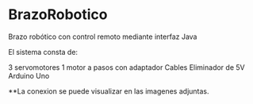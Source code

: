 # BrazoRobotico
Brazo robótico con control remoto mediante interfaz Java

El sistema consta de:

3 servomotores
1 motor a pasos con adaptador
Cables
Eliminador de 5V
Arduino Uno

**La conexion se puede visualizar en las imagenes adjuntas.


